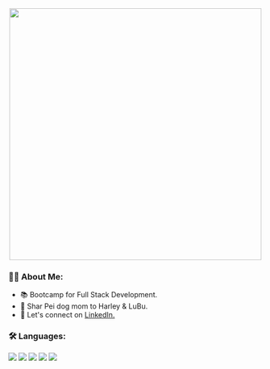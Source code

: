 <div align="center">
<img src="https://media4.giphy.com/media/TdjQAgDIkRsYm1HUbt/200.webp?cid=790b7611fn8vr58v47ikbhvukhvofjcbpeb3ctcea2fdbgfg&ep=v1_gifs_search&rid=200.webp&ct=g" width="500" height="500">
</div>

### 👩‍💻 About Me:

- 📚 Bootcamp for Full Stack Development.
- 🐾 Shar Pei dog mom to Harley & LuBu.
- 📧 Let's connect on [LinkedIn.](https://img.shields.io/badge/LinkedIn-0077B5?style=for-the-badge&logo=linkedin&logoColor=white)

### 🛠️ Languages:

<img src="https://img.shields.io/badge/JavaScript-323330?style=for-the-badge&logo=javascript&logoColor=F7DF1E">
<img src="https://img.shields.io/badge/HTML5-E34F26?style=for-the-badge&logo=html5&logoColor=white">
<img src="https://img.shields.io/badge/CSS3-1572B6?style=for-the-badge&logo=css3&logoColor=white">
<img src="https://img.shields.io/badge/json-5E5C5C?style=for-the-badge&logo=json&logoColor=white">
<img src="https://img.shields.io/badge/Bootstrap-563D7C?style=for-the-badge&logo=bootstrap&logoColor=white">
